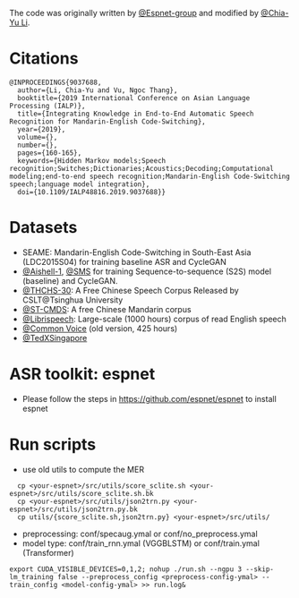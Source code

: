 The code was originally written by [@Espnet-group](https://github.com/espnet/espnet) and modified by [@Chia-Yu Li](https://github.com/chiayuli).

# Citations
```
@INPROCEEDINGS{9037688,
  author={Li, Chia-Yu and Vu, Ngoc Thang},
  booktitle={2019 International Conference on Asian Language Processing (IALP)}, 
  title={Integrating Knowledge in End-to-End Automatic Speech Recognition for Mandarin-English Code-Switching}, 
  year={2019},
  volume={},
  number={},
  pages={160-165},
  keywords={Hidden Markov models;Speech recognition;Switches;Dictionaries;Acoustics;Decoding;Computational modeling;end-to-end speech recognition;Mandarin-English Code-Switching speech;language model integration},
  doi={10.1109/IALP48816.2019.9037688}}
```
# Datasets
* SEAME: Mandarin-English Code-Switching in South-East Asia (LDC2015S04) for training baseline ASR and CycleGAN
* [@Aishell-1](https://www.openslr.org/33/), [@SMS](https://scholarbank.nus.edu.sg/handle/10635/137343) for training Sequence-to-sequence (S2S) model (baseline) and CycleGAN.
* [@THCHS-30](https://www.openslr.org/18/): A Free Chinese Speech Corpus Released by CSLT@Tsinghua University
* [@ST-CMDS](https://www.openslr.org/38/): A free Chinese Mandarin corpus
* [@Librispeech](https://www.openslr.org/12): Large-scale (1000 hours) corpus of read English speech
* [@Common Voice](https://commonvoice.mozilla.org/en/datasets) (old version, 425 hours)
* [@TedXSingapore](https://www.ted.com/tedx/events/56510)

# ASR toolkit: espnet
* Please follow the steps in https://github.com/espnet/espnet to install espnet
  
# Run scripts
* use old utils to compute the MER
```
  cp <your-espnet>/src/utils/score_sclite.sh <your-espnet>/src/utils/score_sclite.sh.bk
  cp <your-espnet>/src/utils/json2trn.py <your-espnet>/src/utils/json2trn.py.bk
  cp utils/{score_sclite.sh,json2trn.py} <your-espnet>/src/utils/
```
* preprocessing: conf/specaug.ymal or conf/no_preprocess.ymal
* model type: conf/train_rnn.ymal (VGGBLSTM) or conf/train.ymal (Transformer) 
  
```
export CUDA_VISIBLE_DEVICES=0,1,2; nohup ./run.sh --ngpu 3 --skip-lm_training false --preprocess_config <preprocess-config-ymal> --train_config <model-config-ymal> >> run.log&
